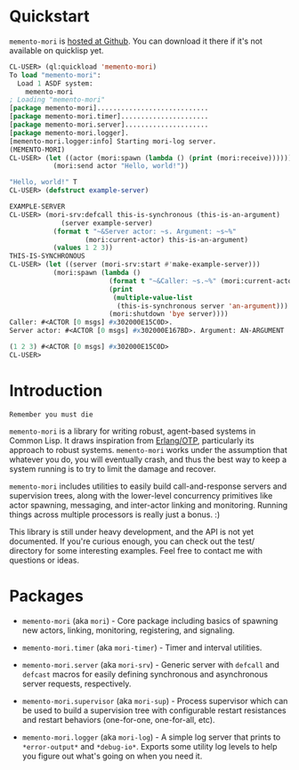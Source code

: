 # Quickstart

`memento-mori` is
[hosted at Github](http://github.com/zkat/memento-mori). You can
download it there if it's not available on quicklisp yet.

```lisp
CL-USER> (ql:quickload 'memento-mori)
To load "memento-mori":
  Load 1 ASDF system:
    memento-mori
; Loading "memento-mori"
[package memento-mori]............................
[package memento-mori.timer]......................
[package memento-mori.server].....................
[package memento-mori.logger].
[memento-mori.logger:info] Starting mori-log server.
(MEMENTO-MORI)
CL-USER> (let ((actor (mori:spawn (lambda () (print (mori:receive))))))
           (mori:send actor "Hello, world!"))

"Hello, world!" T
CL-USER> (defstruct example-server)

EXAMPLE-SERVER
CL-USER> (mori-srv:defcall this-is-synchronous (this-is-an-argument)
             (server example-server)
           (format t "~&Server actor: ~s. Argument: ~s~%"
                   (mori:current-actor) this-is-an-argument)
           (values 1 2 3))
THIS-IS-SYNCHRONOUS
CL-USER> (let ((server (mori-srv:start #'make-example-server)))
           (mori:spawn (lambda ()
                         (format t "~&Caller: ~s.~%" (mori:current-actor))
                         (print
                          (multiple-value-list
                           (this-is-synchronous server 'an-argument)))
                         (mori:shutdown 'bye server))))
Caller: #<ACTOR [0 msgs] #x302000E15C0D>.
Server actor: #<ACTOR [0 msgs] #x302000E167BD>. Argument: AN-ARGUMENT

(1 2 3) #<ACTOR [0 msgs] #x302000E15C0D>
CL-USER>
```

# Introduction

`Remember you must die`

`memento-mori` is a library for writing robust, agent-based systems in
Common Lisp. It draws inspiration from [Erlang/OTP](http://www.erlang.org),
particularly its approach to robust systems. `memento-mori` works under the
assumption that whatever you do, you will eventually crash, and thus the
best way to keep a system running is to try to limit the damage and
recover.

`memento-mori` includes utilities to easily build call-and-response servers
and supervision trees, along with the lower-level concurrency primitives
like actor spawning, messaging, and inter-actor linking and
monitoring. Running things across multiple processors is really just a
bonus. :)

This library is still under heavy development, and the API is not yet
documented. If you're curious enough, you can check out the test/ directory
for some interesting examples. Feel free to contact me with questions or
ideas.

# Packages

* `memento-mori` (aka `mori`) - Core package including basics of spawning new
  actors, linking, monitoring, registering, and signaling.

* `memento-mori.timer` (aka `mori-timer`) - Timer and interval utilities.

* `memento-mori.server` (aka `mori-srv`) - Generic server with `defcall` and
  `defcast` macros for easily defining synchronous and asynchronous server
  requests, respectively.

* `memento-mori.supervisor` (aka `mori-sup`) - Process supervisor which can be
  used to build a supervision tree with configurable restart resistances
  and restart behaviors (one-for-one, one-for-all, etc).

* `memento-mori.logger` (aka `mori-log`) - A simple log server that prints
  to `*error-output*` and `*debug-io*`. Exports some utility log levels to
  help you figure out what's going on when you need it.
